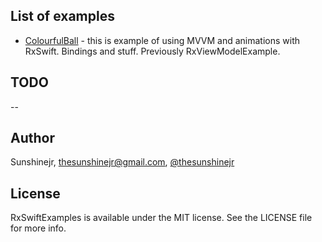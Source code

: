 ## List of examples
- [ColourfulBall](https://github.com/DroidsOnRoids/RxSwiftExamples/tree/master/Simple%20Apps/ColourfulBall) - this is example of using MVVM and animations with RxSwift. Bindings and stuff. Previously RxViewModelExample. 

## TODO
--

## Author

Sunshinejr, thesunshinejr@gmail.com, <a href="https://twitter.com/thesunshinejr">@thesunshinejr</a>

## License

RxSwiftExamples is available under the MIT license. See the LICENSE file for more info.
